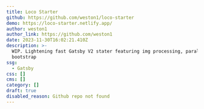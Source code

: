 ```yaml
---
title: Loco Starter
github: https://github.com/weston1/loco-starter
demo: https://loco-starter.netlify.app/
author: weston1
author_link: https://github.com/weston1
date: 2023-11-30T16:02:21.410Z
description: >-
  WIP. Lightening fast Gatsby V2 stater featuring img processing, parallax,
  bootstrap
ssg:
  - Gatsby
css: []
cms: []
category: []
draft: true
disabled_reason: Github repo not found
---
```


